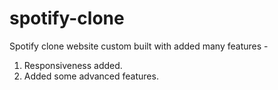 # spotify-clone
Spotify clone website custom built with added many features -
1. Responsiveness added.
2. Added some advanced features.
